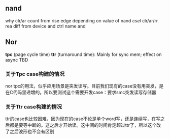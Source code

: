 ## nand

why clr/ar count from rise edge
depending on value of nand _csel_
clr/ar/rr rea diff from device and ctrl name and

## Nor

**tpc** (page cycle time)
**ttr** (turnaround time): Mainly for sync mem; effect on async TBD 

### 关于Tpc case构建的情况

nor tpc的用法，似乎应用场景是突发读写。目前我们现有的case没有用突发，是在C代码里递增的。所以要测试这个需要开发case：要求smc突发读写存储器


### 关于Ttr case构建的情况

ttr的case也比较困难，因为现在的case不论是单个word写，还是连续写，在写之后都是要等中断的。这之后才开始读。这中间的时间肯定超过ttr了，所以这个改了之后波形也不会有区别